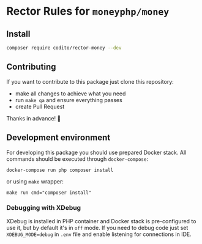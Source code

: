 # Rector Rules for `moneyphp/money`

## Install

```bash
composer require codito/rector-money --dev
```

## Contributing

If you want to contribute to this package just clone this repository:

- make all changes to achieve what you need
- run `make qa` and ensure everything passes
- create Pull Request

Thanks in advance! :beers:

## Development environment

For developing this package you should use prepared Docker stack. All commands should be executed
through `docker-compose`:

```
docker-compose run php composer install
```

or using `make` wrapper:

```
make run cmd="composer install"
```

### Debugging with XDebug

XDebug is installed in PHP container and Docker stack is pre-configured to use it, but by default it's in `off` mode. If
you need to debug code just set `XDEBUG_MODE=debug` in `.env` file and enable listening for connections in IDE.